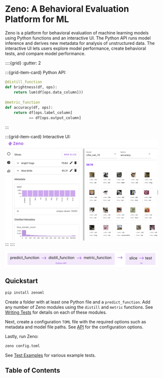 # Zeno: A Behavioral Evaluation Platform for ML

Zeno is a platform for behavioral evaluation of machine learning models using Python functions and an interactive UI.
The Python API runs model inference and derives new metadata for analysis of unstructured data.
The interactive UI lets users explore model performance, create behavioral tests, and compare model performance.

::::{grid}
:gutter: 2

:::{grid-item-card} Python API:

```python
@distill_function
def brightness(df, ops):
    return lum(df[ops.data_column]))

@metric_function
def accuracy(df, ops):
    return df[ops.label_column]
           == df[ops.output_column]
```

:::

:::{grid-item-card} Interactive UI:
![teaser](./teaser.png)
:::
::::

![workflow](./workflow.png)

## Quickstart

```bash
pip install zenoml
```

Create a folder with at least one Python file and a `predict_function`.
Add any number of Zeno modules using the `distill` and `metric` functions.
See [Writing Tests](writing_tests) for details on each of these modules.

Next, create a configuration `TOML` file with the required options such as metadata and model file paths. See [API](api) for the configuration options.

Lastly, run Zeno:

```bash
zeno config.toml
```

See [Test Examples](test-examples) for various example tests.

## Table of Contents

```{tableofcontents}

```

